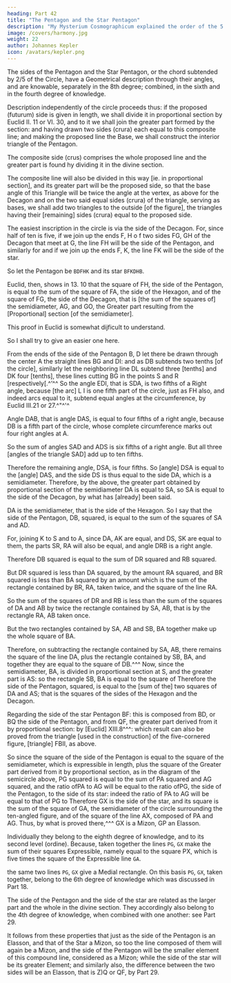 ```yaml
---
heading: Part 42
title: "The Pentagon and the Star Pentagon"
description: "My Mysterium Cosmographicum explained the order of the 5 solids in the world"
image: /covers/harmony.jpg
weight: 22
author: Johannes Kepler
icon: /avatars/kepler.png
---
```




The sides of the Pentagon and the Star Pentagon, or the chord subtended by 2/5 of the Circle, have a Geometrical description through their angles, and are knowable, separately in the 8th degree;
combined, in the sixth and in the fourth degree of knowledge.

Description independently of the circle proceeds thus: if the proposed (futurum) side is given in length, we shall divide it in proportional section by Euclid II. 11 or VI. 30, and to it we shall join the greater part formed by the section: and having drawn two sides (crura) each equal to this composite line; and making the proposed line the Base, we shall construct the interior triangle of the Pentagon.

The composite side (crus) comprises the whole proposed line and the greater part is found hy dividing it in the divine section. 

The composite line will also be divided in this way [ie. in proportional section], and its greater part will be the proposed side, so that the base angle of this Triangle will be twice the angle at the vertex, as above for the Decagon and on the two said equal sides (crura) of the triangle, serving as bases, we shall add two triangles to the outside [of the figure], the triangles having their [remaining] sides (crura) equal to the proposed side.

The easiest inscription in the circle is via the side of the Decagon. For, since half of ten is five, if we join up the ends F, H o f two sides FG, GH of the Decagon that meet at G, the line FH will be the side of the Pentagon, and similarly for
and if we join up the ends F, K, the line FK will be the side of the star.

So let the Pentagon be `BDFHK` and its star `BFKDHB`.

Euclid, then, shows in 13. 10 that the square of FH, the side of the Pentagon, is equal to the sum of the square of FA, the side of the Hexagon, and of the square of FG, the side of the Decagon, that is [the sum of the squares of] the
semidiameter, AG, and GO, the Greater part resulting from the [Proportional]
section [of the semidiameter].

This proof in Euclid is somewhat dijficult to understand.

So I shall try to give an easier one here.

From the ends of the side of the Pentagon B, D let there be drawn through the center A the straight lines BG and DI: and as
DB subtends two tenths [of the circle], similarly let the neighboring line DL subtend three [tenths] and
DK four [tenths], these lines cutting BG in the points S and R [respectively[.^’^^ So the angle EDI, that
is SDA, is two fifths of a Right angle, because [the arc] L I is one fifth part of the circle, just as FH
also, and indeed arcs equal to it, subtend equal angles at the circumference, by Euclid III.21 or 27.^"^'^

Angle DAB, that is angle DAS, is equal to four fifths of a right angle, because DB is a fifth part of the circle, whose complete circumference marks out four right angles at A. 

So the sum of angles SAD and ADS is six fifths of a right angle. But all three [angles of the triangle SAD] add up to ten fifths. 

Therefore the remaining angle, DSA, is four fifths. So [angle] DSA is equal to the [angle] DAS,
and the side DS is thus equal to the side DA, which is a semidiameter. Therefore, by the above, the greater part obtained by proportional section of the semidiameter DA is equal to SA, so SA is equal to the side of the Decagon, by what
has [already] been said.

DA is the semidiameter, that is the side of the Hexagon. So I say that the side of the Pentagon, DB, squared, is equal to the sum of the squares of SA and AD.

For, joining K to S and to A, since DA, AK are equal, and DS, SK are equal to them, the parts SR, RA will also be equal, and angle DRB is a right angle.

Therefore DB squared is equal to the sum of DR squared and RB squared.

But DR squared is less than DA squared, by the amount RA squared, and BR squared is less than BA squared by an amount which is the sum of the rectangle contained by BR, RA, taken twice, and the square of
the line RA.

So the sum of the squares of DR and RB is less than the sum of the squares of DA and AB by twice the rectangle contained by SA, AB, that is by the rectangle RA, AB taken once. 

But the two rectangles contained by SA, AB and SB, BA together make up the whole square of BA.

Therefore, on subtracting the rectangle contained by SA, AB, there remains the square of the line DA, plus the rectangle contained by SB, BA, and together they are equal to the square of DB.^^^ Now, since the semidiameter, BA, is divided in proportional section at S, and the greater part is AS: so the rectangle SB, BA is equal to the square of
Therefore the side of the Pentagon, squared, is equal to the [sum of the] two squares of DA and AS; that is the squares of the sides of the Hexagon and the Decagon.

Regarding the side of the star Pentagon BF: this is composed from BD, or BQ the side of the Pentagon, and from QF, the greater part derived from it by proportional section: by [Euclid] XIII.8^^^: which result can also be proved from the triangle [used in the construction] of the five-cornered figure, [triangle] FBII, as above.

So since the square of the side of the Pentagon is equal to the square of the semidiameter, which is expressible in length, plus the square of the Greater part derived from it by proportional section, as in the diagram of the semicircle above, PG squared is equal to the sum of PA squared and AG squared, and the ratio ofPA to AG will be equal to the ratio ofPG, the side of the Pentagon, to the side of its star: indeed the ratio of PA to AG will be equal to that of PG
to 
Therefore GX is the side of the star, and its square is the sum of the square of GA, the semidiameter of the circle surrounding the ten-angled figure, and of the square of the line AX, composed of PA and AG. Thus, by what is
proved there,^^^ GX is a Mizon, GP an Elasson.

Individually they belong to the eighth degree of knowledge, and to its second level (ordine). Because, taken together the lines `PG`, `GX` make the sum of their squares Expressible, namely equal to the square PX, which is five times the square of the Expressible line `GA`. 

the same two lines `PG`, `GX` give a Medial rectangle. On this basis `PG`, `GX`, taken together, belong to the 6th degree of knowledge which was discussed in Part 18. 

The side of the Pentagon and the side of the star are related as the larger part and the whole in the divine section. They accordingly also belong to the 4th degree of knowledge, when combined with one another: see Part 29. 

It follows from these properties that just as the side of the Pentagon is an Elasson, and that of the Star a Mizon, so too the line composed of them will again be a Mizon, and the side of the Pentagon will be the smaller element of this compound line, considered as a Mizon; while the side of the star will be its greater Element; and similarly also, the difference between the two sides will be an Elasson, that is Z)Q or QF, by Part 29.
